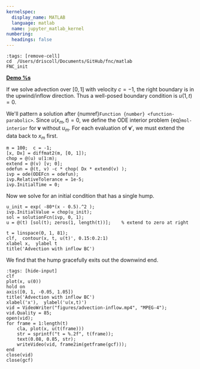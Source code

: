 ```yaml
---
kernelspec:
  display_name: MATLAB
  language: matlab
  name: jupyter_matlab_kernel
numbering:
  headings: false
---
```

```{code-cell}
:tags: [remove-cell]
cd  /Users/driscoll/Documents/GitHub/fnc/matlab
FNC_init
```
[**Demo %s**](#demo-upwind-directiona)

If we solve advection over $[0,1]$ with velocity $c=-1$, the right boundary is in the upwind/inflow direction. Thus a well-posed boundary condition is $u(1,t)=0$.

We'll pattern a solution after {numref}`Function {number} <function-parabolic>`. Since $u(x_m,t)=0$, we define the ODE interior problem {eq}`mol-interior` for $\mathbf{v}$ without $u_m$. For each evaluation of $\mathbf{v}'$, we must extend the data back to $x_m$ first.

```{code-cell}
m = 100;  c = -1;
[x, Dx] = diffmat2(m, [0, 1]);
chop = @(u) u(1:m);  
extend = @(v) [v; 0];
odefun = @(t, v) -c * chop( Dx * extend(v) );
ivp = ode(ODEFcn = odefun);
ivp.RelativeTolerance = 1e-5;
ivp.InitialTime = 0;
```

Now we solve for an initial condition that has a single hump.

```{code-cell}
u_init = exp( -80*(x - 0.5).^2 );
ivp.InitialValue = chop(u_init);
sol = solutionFcn(ivp, 0, 1);
u = @(t) [sol(t); zeros(1, length(t))];    % extend to zero at right
```

```{code-cell}
t = linspace(0, 1, 81);
clf,  contour(x, t, u(t)', 0.15:0.2:1)
xlabel x,  ylabel t
title('Advection with inflow BC') 
```

We find that the hump gracefully exits out the downwind end.

```{code-cell}
:tags: [hide-input]
clf
plot(x, u(0))
hold on
axis([0, 1, -0.05, 1.05])
title('Advection with inflow BC') 
xlabel('x'),  ylabel('u(x,t)')
vid = VideoWriter("figures/advection-inflow.mp4", "MPEG-4");
vid.Quality = 85;
open(vid);
for frame = 1:length(t)
    cla, plot(x, u(t(frame)))
    str = sprintf("t = %.2f", t(frame));
    text(0.08, 0.85, str);
    writeVideo(vid, frame2im(getframe(gcf)));
end
close(vid)
close(gcf)
```

